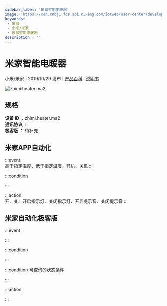 ```yaml
---
sidebar_label: '米家智能电暖器'
image: 'https://cdn.cnbj1.fds.api.mi-img.com/iotweb-user-center/developer_1679070104877A4sDO3dr.png?GalaxyAccessKeyId=AKVGLQWBOVIRQ3XLEW&Expires=9223372036854775807&Signature=N0sQsbsBx2nn2tQ4iOkTOCSuVCw='
keywords: 
 - 米家
 - 小米/米家
 - 米家智能电暖器
description : ''
---
```

# 米家智能电暖器

小米/米家 | 2019/10/29 发布 | [产品百科](https://home.mi.com/webapp/content/baike/product/index.html?model=zhimi.heater.ma2/) | [说明书](https://home.mi.com/views/introduction.html?model=zhimi.heater.ma2&region=cn)

![zhimi.heater.ma2](https://cdn.cnbj1.fds.api.mi-img.com/iotweb-user-center/developer_1679070104877A4sDO3dr.png?GalaxyAccessKeyId=AKVGLQWBOVIRQ3XLEW&Expires=9223372036854775807&Signature=N0sQsbsBx2nn2tQ4iOkTOCSuVCw=)

## 规格  
> 
**设备 ID** ：zhimi.heater.ma2  
**通讯协议** ：  
**极客版**  ： 待补充 


## 米家APP自动化  

:::event  
高于指定温度、低于指定温度、开机、关机
:::

:::condition  

:::

:::action   
开、关、开启指示灯、关闭指示灯、开启提示音、关闭提示音
:::

## 米家自动化极客版  

:::event  

:::

:::condition  

:::

:::condition 可查询的状态条件  

:::

:::action  

:::

        
